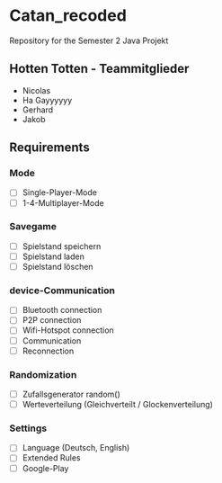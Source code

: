 # **Catan_recoded**

Repository for the Semester 2 Java Projekt

## Hotten Totten - Teammitglieder

- Nicolas
- Ha Gayyyyyy
- Gerhard
- Jakob

## Requirements

### Mode

- [ ] Single-Player-Mode
- [ ] 1-4-Multiplayer-Mode

### Savegame

- [ ] Spielstand speichern
- [ ] Spielstand laden
- [ ] Spielstand löschen

### device-Communication

- [ ] Bluetooth connection
- [ ] P2P connection
- [ ] Wifi-Hotspot connection
- [ ] Communication
- [ ] Reconnection

### Randomization

- [ ] Zufallsgenerator random()
- [ ] Werteverteilung (Gleichverteilt / Glockenverteilung)

### Settings

- [ ] Language (Deutsch, English)
- [ ] Extended Rules
- [ ] Google-Play
